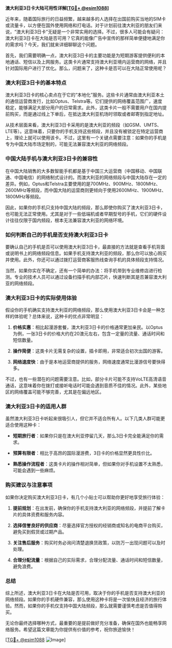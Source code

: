 **澳大利亚3日卡大陆可用性详解[[TG💪+ @esim1088](https://t.me/s/esim1088)]**

近年来，随着国际旅行的日益频繁，越来越多的人选择在出国前购买当地的SIM卡或流量卡，以方便在国外使用网络和打电话。对于计划前往澳大利亚的朋友们来说，“澳大利亚3日卡”无疑是一个非常实用的选择。不过，很多人可能会有疑问：澳大利亚3日卡在大陆是否可用？它真的能像广告中宣传的那样简单便捷地满足你的需求吗？今天，我们就来详细聊聊这个问题。

首先，我们需要明确一点，澳大利亚3日卡的主要功能是为短期游客提供便利的本地通话、短信以及上网服务。这类卡片通常支持澳大利亚境内运营商的网络，并且针对国际用户进行了优化。那么，问题来了，这种卡是否可以在大陆正常使用呢？

### **澳大利亚3日卡的基本特点**

澳大利亚3日卡的核心卖点在于它的“本地化”服务。这些卡片通常由澳大利亚本土的通信运营商发行，比如Optus、Telstra等。它们提供的网络覆盖范围广，速度稳定，能够满足大部分用户的日常需求。此外，这类卡片一般不需要用户在国内提前购买，而是通过线上下单后，在抵达澳大利亚机场时领取或者邮寄到指定地址。

从技术层面来看，澳大利亚3日卡采用的是澳大利亚的频段（如GSM、UMTS、LTE等）。这意味着，只要你的手机支持这些频段，并且没有被锁定在特定运营商上，理论上就可以使用该卡。不过，这里有一个关键点需要注意：如果你的手机是专为中国大陆市场定制的，可能无法兼容澳大利亚的网络频段。

### **中国大陆手机与澳大利亚3日卡的兼容性**

在中国大陆销售的大多数智能手机都是基于中国三大运营商（中国移动、中国联通、中国电信）的网络制式设计的。而澳大利亚的网络频段与中国大陆存在一定的差异。例如，Optus和Telstra主要使用的是700MHz、900MHz、1800MHz、2600MHz等频段，而中国大陆的运营商则更倾向于使用2600MHz、1900MHz、1800MHz等频段。

因此，如果你的手机只支持中国大陆的频段，那么即使你购买了澳大利亚3日卡，也可能无法正常使用。尤其是对于一些低端机或者早期型号的手机，它们的硬件设计往往仅限于国内频段，根本无法兼容澳大利亚的网络环境。

### **如何判断自己的手机是否支持澳大利亚3日卡**

要确认自己的手机是否可以使用澳大利亚3日卡，最直接的方法就是查看手机背面或说明书上的网络频段信息。如果手机支持澳大利亚的频段，那么你可以放心购买并使用。此外，你还可以通过拨打运营商客服热线查询手机的具体频段支持情况。

当然，如果你实在不确定，还有一个简单的办法：将手机带到专业维修店进行检测。专业的技术人员可以通过设备扫描手机内部芯片，快速判断其是否兼容澳大利亚的网络频段。

### **澳大利亚3日卡的实际使用体验**

假设你的手机确实支持澳大利亚的网络频段，那么使用澳大利亚3日卡会是一种怎样的体验呢？总体来说，这种卡的优点非常明显：

1. **价格实惠**：相比起漫游套餐，澳大利亚3日卡的价格通常更加亲民。以Optus为例，一张3日卡的价格大约在20澳元左右，包含一定量的流量、通话时间和短信数量。
   
2. **操作简便**：这类卡片无需复杂的设置，插卡即用，非常适合初次出国的游客。

3. **网络速度快**：由于是本地运营商提供的服务，网络速度通常比漫游信号要快得多。

不过，也有一些潜在的问题需要注意。比如，部分卡片可能不支持VoLTE高清语音通话，这意味着你在拨打或接听电话时可能会遇到音质不佳的情况。此外，某些地区的网络覆盖可能不够完善，尤其是在偏远地区。

### **澳大利亚3日卡的适用人群**

虽然澳大利亚3日卡听起来很吸引人，但它并不适合所有人。以下几类人群可能更适合使用这种卡：

- **短期旅行者**：如果你只是在澳大利亚停留几天，那么3日卡完全能满足你的需求。
  
- **预算有限者**：相比于高昂的国际漫游费，3日卡的价格显然更具性价比。

- **熟悉操作流程者**：这类卡片的操作相对简单，但如果你对手机设置不太熟悉，可能会遇到一些麻烦。

### **购买建议与注意事项**

如果你决定购买澳大利亚3日卡，有几个小贴士可以帮助你更好地享受旅行体验：

1. **提前规划**：在出发前，确保你的手机支持澳大利亚的网络频段，并提前了解卡片的具体资费和服务内容。

2. **选择信誉良好的供应商**：尽量选择官方授权的经销商或知名的电商平台购买，避免买到假货或过期产品。

3. **关注售后服务**：购买时务必询问清楚退换货政策，以防万一出现问题可以及时处理。

4. **合理分配流量**：根据自己的实际需求，合理分配流量、通话时间和短信数量，避免浪费。

### **总结**

综上所述，澳大利亚3日卡在大陆是否可用，取决于你的手机是否支持澳大利亚的网络频段。如果你的手机硬件兼容，那么使用这种卡将是一次愉快且经济的旅行体验。然而，如果你的手机仅支持中国大陆频段，那么就需要谨慎考虑是否值得购买。

无论你最终选择哪种方式，最重要的是提前做好充分准备，确保在国外也能畅享网络服务。希望这篇文章能为你提供有价值的参考，祝你旅途愉快！

[[TG💪+ @esim1088](https://t.me/s/esim1088) ![Image](https://i.postimg.cc/4NQfJmqS/Snipaste-2025-05-13-00-14-12.png)]